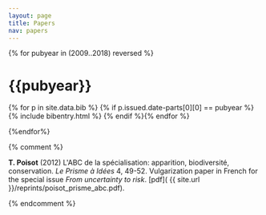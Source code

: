 ```yaml
---
layout: page
title: Papers
nav: papers
---
```


{% for pubyear in (2009..2018) reversed %}
# {{pubyear}}

{% for p in site.data.bib %}
{% if p.issued.date-parts[0][0] == pubyear %}
{% include bibentry.html %}
{% endif %}{% endfor %}

{%endfor%}


{% comment %}

**T. Poisot** (2012) L'ABC de la spécialisation: apparition, biodiversité, conservation. *Le Prisme à Idées* 4, 49-52. Vulgarization paper in French for the special issue *From uncertainty to risk*. [pdf]( {{ site.url }}/reprints/poisot_prisme_abc.pdf).

{% endcomment %}
